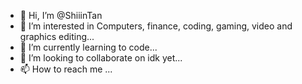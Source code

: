 - 👋 Hi, I’m @ShiiinTan
- 👀 I’m interested in Computers, finance, coding, gaming, video and graphics editing...
- 🌱 I’m currently learning to code...
- 💞️ I’m looking to collaborate on idk yet...
- 📫 How to reach me ...

<!---
ShiiinTan/ShiiinTan is a ✨ special ✨ repository because its `README.md` (this file) appears on your GitHub profile.
You can click the Preview link to take a look at your changes.
--->
